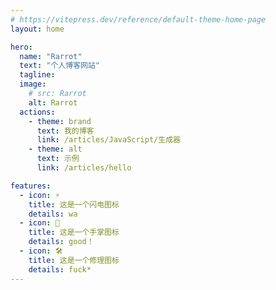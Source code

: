 ```yaml
---
# https://vitepress.dev/reference/default-theme-home-page
layout: home

hero:
  name: "Rarrot"
  text: "个人博客网站"
  tagline: 
  image:
    # src: Rarrot
    alt: Rarrot
  actions:
    - theme: brand
      text: 我的博客
      link: /articles/JavaScript/生成器
    - theme: alt
      text: 示例
      link: /articles/hello

features:
  - icon: ⚡️
    title: 这是一个闪电图标
    details: wa
  - icon: 🖖
    title: 这是一个手掌图标
    details: good！
  - icon: 🛠️
    title: 这是一个修理图标
    details: fuck*
---
```


<script setup>
import home from './.vitepress/theme/components/home.vue'

</script>

<home />



